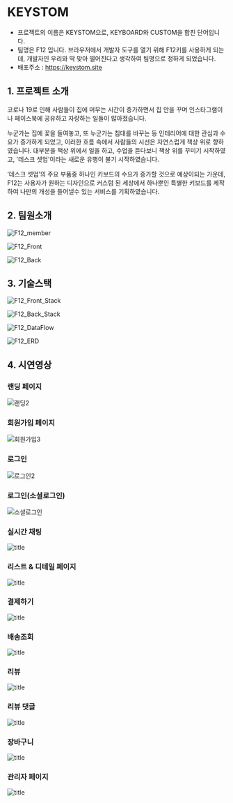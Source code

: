 # KEYSTOM
 - 프로젝트의 이름은 KEYSTOM으로, KEYBOARD와 CUSTOM을 합친 단어입니다.
 - 팀명은 F12 입니다. 브라우저에서 개발자 도구를 열기 위해 F12키를 사용하게 되는데, 개발자인 우리와 딱 맞아 떨어진다고 생각하여 팀명으로 정하게 되었습니다.
 - 배포주소 : https://keystom.site

## 1. 프로젝트 소개
코로나 19로 인해 사람들이 집에 머무는 시간이 증가하면서 집 안을 꾸며 인스타그램이나 페이스북에 공유하고 자랑하는 일들이 많아졌습니다.

누군가는 집에 꽃을 들여놓고, 또 누군가는 침대를 바꾸는 등 인테리어에 대한 관심과 수요가 증가하게 되었고, 이러한 흐름 속에서 사람들의 시선은 자연스럽게 책상 위로 향하였습니다. 대부분을 책상 위에서 일을 하고, 수업을 듣다보니 책상 위를 꾸미기 시작하였고, '데스크 셋업'이라는 새로운 유행이 불기 시작하였습니다. 

‘데스크 셋업’의 주요 부품중 하나인 키보드의 수요가 증가할 것으로 예상이되는 가운데,  F12는 사용자가 원하는 디자인으로 커스텀 된 세상에서 하나뿐인 특별한 키보드를 제작하여 나만의 개성을 들어낼수 있는 서비스를 기획하였습니다.

## 2. 팀원소개
![F12_member](https://user-images.githubusercontent.com/101323629/173024842-b7717f87-0eee-45ea-96eb-fe4e24f5527f.png)

![F12_Front](https://user-images.githubusercontent.com/101323629/173024864-7aeaeb3e-13be-45fb-9f9a-7d64e62a04ee.png)

![F12_Back](https://user-images.githubusercontent.com/101323629/173024872-42efa8ed-ac77-4490-bc32-7441f6e12855.png)

## 3. 기술스택
![F12_Front_Stack](https://user-images.githubusercontent.com/101323629/173024907-7075d2c1-e73b-43cb-bee5-97f9e5e9b60b.png)

![F12_Back_Stack](https://user-images.githubusercontent.com/101323629/173024928-cb44be68-738f-431c-87a8-37054064955d.png)

![F12_DataFlow](https://user-images.githubusercontent.com/101323629/173024936-72f3c76f-f4ae-4ab8-b2c5-8220a2f918e0.png)

![F12_ERD](https://user-images.githubusercontent.com/101323629/173024946-b9d8f7d7-7e57-483e-b0e7-73ba5a11be37.png)

## 4. 시연영상
### 랜딩 페이지 

![랜딩2](https://user-images.githubusercontent.com/99471927/208586490-289655de-be99-4426-ac8f-52e0ae705e30.gif)


### 회원가입 페이지
![회원가입3](https://user-images.githubusercontent.com/99471927/208587503-37ca1d46-417d-4495-8cc2-4c54843deb7a.gif)


### 로그인
![로그인2](https://user-images.githubusercontent.com/99471927/208583748-60e0922b-d54a-4b7a-b452-ab12a85bc1fb.gif)


### 로그인(소셜로그인)
![소셜로그인](https://user-images.githubusercontent.com/99471927/208583629-e4449284-e935-45e9-94ca-866034157031.gif)


### 실시간 채팅
![title](https://www.notion.so/image/https%3A%2F%2Fs3-us-west-2.amazonaws.com%2Fsecure.notion-static.com%2F3fc456ae-a0a0-496b-89ca-c8fc6eaca4eb%2Fqna.gif?table=block&id=ff5a6546-615c-4481-82f4-6dcc7a77998e&spaceId=9c9b02bc-6cb6-4924-bf38-dad25e0fe77b&userId=d64fefb1-9743-4587-b7df-62da0786997b&cache=v2)    


### 리스트 & 디테일 페이지
![title](https://www.notion.so/image/https%3A%2F%2Fs3-us-west-2.amazonaws.com%2Fsecure.notion-static.com%2Fffc65acc-c709-49ea-8a61-a4e79fd5ace5%2F%EB%A1%9C%EA%B7%B8%EC%9D%B8.gif?table=block&id=0d7addf7-bef6-40ed-8d0f-8501d5cdcf97&spaceId=9c9b02bc-6cb6-4924-bf38-dad25e0fe77b&userId=d64fefb1-9743-4587-b7df-62da0786997b&cache=v2)  


### 결제하기
![title](https://www.notion.so/image/https%3A%2F%2Fs3-us-west-2.amazonaws.com%2Fsecure.notion-static.com%2F7a5a44a4-6a8f-418b-adaf-7521fd44d654%2F%EA%B2%B0%EC%A0%9C.gif?table=block&id=22144c81-713a-44a6-8fe0-2395299e4a67&spaceId=9c9b02bc-6cb6-4924-bf38-dad25e0fe77b&userId=d64fefb1-9743-4587-b7df-62da0786997b&cache=v2)   
 

### 배송조회
![title](https://www.notion.so/image/https%3A%2F%2Fs3-us-west-2.amazonaws.com%2Fsecure.notion-static.com%2F40e99c21-03a0-4317-ac61-39cc730eca5e%2F%EB%B0%B0%EC%86%A1%EC%A1%B0%ED%9A%8C.gif?table=block&id=b9035c9a-aa03-4de2-b052-df534f34a7fe&spaceId=9c9b02bc-6cb6-4924-bf38-dad25e0fe77b&userId=d64fefb1-9743-4587-b7df-62da0786997b&cache=v2)   


### 리뷰
![title](https://www.notion.so/image/https%3A%2F%2Fs3-us-west-2.amazonaws.com%2Fsecure.notion-static.com%2F7357dbd0-c762-48de-a891-8b12d0da78a8%2F%EB%A6%AC%EB%B7%B0.gif?table=block&id=feb59018-4a24-4374-a572-09ca573117bd&spaceId=9c9b02bc-6cb6-4924-bf38-dad25e0fe77b&userId=d64fefb1-9743-4587-b7df-62da0786997b&cache=v2)   


### 리뷰 댓글
![title](https://www.notion.so/image/https%3A%2F%2Fs3-us-west-2.amazonaws.com%2Fsecure.notion-static.com%2F12d67a41-b0f0-4094-9cc1-4ea758c4c332%2F%EB%A6%AC%EB%B7%B0%EB%8C%93%EA%B8%80.gif?table=block&id=1f30cde2-81fb-47ed-aa98-66a9d637b32e&spaceId=9c9b02bc-6cb6-4924-bf38-dad25e0fe77b&userId=d64fefb1-9743-4587-b7df-62da0786997b&cache=v2)   


### 장바구니
![title](https://www.notion.so/image/https%3A%2F%2Fs3-us-west-2.amazonaws.com%2Fsecure.notion-static.com%2F4b0281c9-4696-4310-ae81-b77d86296a0d%2F%EC%9E%A5%EB%B0%94%EA%B5%AC%EB%8B%88.gif?table=block&id=5db09eb7-5132-4649-bed7-31eac777c70a&spaceId=9c9b02bc-6cb6-4924-bf38-dad25e0fe77b&userId=d64fefb1-9743-4587-b7df-62da0786997b&cache=v2)   


### 관리자 페이지
![title](https://www.notion.so/image/https%3A%2F%2Fs3-us-west-2.amazonaws.com%2Fsecure.notion-static.com%2F8f07995a-1e00-480e-9f08-8786b9aae628%2F%EA%B4%80%EB%A6%AC%EC%9E%90.gif?table=block&id=d3909166-03aa-4992-a1d0-b5b85254f52c&spaceId=9c9b02bc-6cb6-4924-bf38-dad25e0fe77b&userId=d64fefb1-9743-4587-b7df-62da0786997b&cache=v2)   

